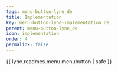 ```yaml
---
tags: menu-button-lyne_de
title: Implementation
key: menu-button-lyne-implementation_de
parent: menu-button-lyne_de
icon: implementation
order: 4
permalink: false  
---
```

{{ lyne.readmes.menu.menubutton | safe }}


